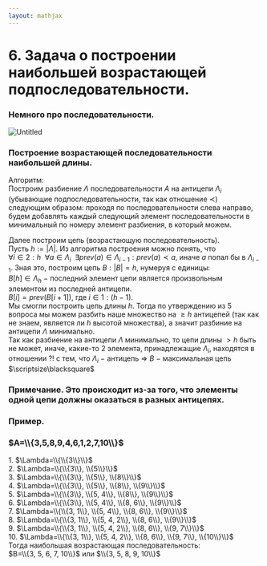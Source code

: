 ```yaml
---  
layout: mathjax  
---  
```

  
# 6. Задача о построении наибольшей возрастающей подпоследовательности.  
  
### Немного про последовательности.  
  
![Untitled](Untitled.png)  
  
### Построение возрастающей последовательности наибольшей длины.  
Алгоритм:  
Построим разбиение $\Lambda$ последовательности $A$ на антицепи $\Lambda_i$ (убывающие подпоследовательности, так как отношение $\prec$)  
следующим образом: проходя по последовательности слева направо, будем добавлять каждый следующий элемент последовательности в минимальный по номеру элемент разбиения, в который можем.  
  
Далее построим цепь (возрастающую последовательность).  
Пусть $h:=|\Lambda|$. Из алгоритма построения можно понять, что  
$\forall i\in2:h  ~~  \forall a\in \Lambda_i  ~~  \exists prev(a)\in\Lambda_{i-1}:prev(a)\prec a$, иначе $a$ попал бы в $\Lambda_{i-1}$. Зная это, построим цепь $B:|B|=h$, нумеруя с единицы:  
$B[h]\in\Lambda_h~-~$последний элемент цепи является произвольным элементом из последней антицепи.  
$B[i]=prev(B[i+1])$, где $i\in1:(h-1)$.  
Мы смогли построить цепь длины $h$. Тогда по утверждению из 5 вопроса мы можем разбить наше множество на $\ge h$ антицепей (так как не знаем, является ли $h$ высотой множества), а значит разбиние на антицепи $\Lambda$ минимально.  
Так как разбиение на антицепи $\Lambda$  минимально, то цепи длины $>h$ быть не может, иначе, какие-то 2 элемента, принадлежащие $\Lambda_i$, находятся в отношении $?!$ с тем, что $\Lambda_i~-~$антицепь $\Rightarrow$ $B~-~$максимальная цепь  $\scriptsize\blacksquare$  
  
### Примечание. Это происходит из-за того, что элементы одной цепи должны оказаться в разных антицепях.  
  
### Пример.  
  
### $A=\\{3,5,8,9,4,6,1,2,7,10\\}$  
$1.$ $\Lambda=\\{\\{3\\}\\}$  
$2.$ $\Lambda=\\{\\{3\\}, \\{5\\}\\}$  
$3.$ $\Lambda=\\{\\{3\\}, \\{5\\}, \\{8\\}\\}$  
$4.$ $\Lambda=\\{\\{3\\}, \\{5\\}, \\{8\\}, \\{9\\}\\}$  
$5.$ $\Lambda=\\{\\{3\\}, \\{5, 4\\}, \\{8\\}, \\{9\\}\\}$  
$6.$ $\Lambda=\\{\\{3\\}, \\{5, 4\\}, \\{8, 6\\}, \\{9\\}\\}$  
$7.$ $\Lambda=\\{\\{3, 1\\}, \\{5, 4\\}, \\{8, 6\\}, \\{9\\}\\}$  
$8.$ $\Lambda=\\{\\{3, 1\\}, \\{5, 4, 2\\}, \\{8, 6\\}, \\{9\\}\\}$  
$9.$ $\Lambda=\\{\\{3, 1\\}, \\{5, 4, 2\\}, \\{8, 6\\}, \\{9, 7\\}\\}$  
$10.$ $\Lambda=\\{\\{3, 1\\}, \\{5, 4, 2\\}, \\{8, 6\\}, \\{9, 7\\}, \\{10\\}\\}$  
Тогда наибольшая возрастающая последовательность:  
$B=\\{3, 5, 6, 7, 10\\}$ или $\\{3, 5, 8, 9, 10\\}$  
